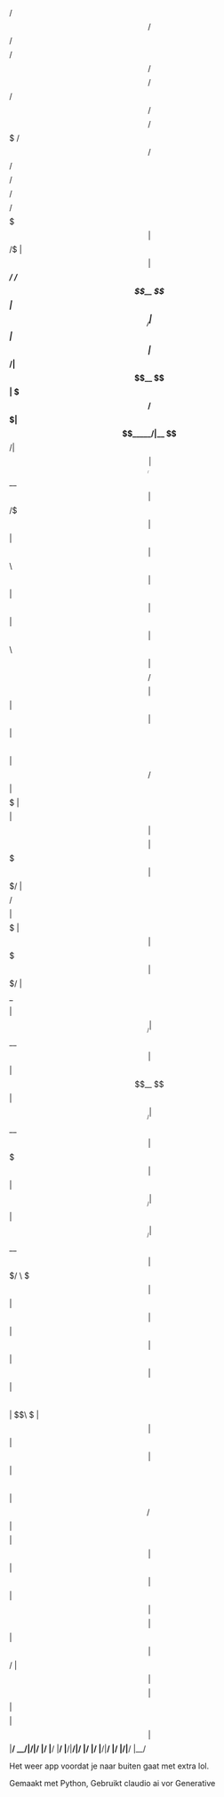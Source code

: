  /$$      /$$ /$$$$$$$$  /$$$$$$  /$$$$$$$$ /$$   /$$ /$$$$$$$$ /$$$$$$$        /$$      /$$ /$$$$$$$$ /$$$$$$$$ /$$$$$$$$ /$$$$$$$ 
| $$  /$ | $$| $$_____/ /$$__  $$|__  $$__/| $$  | $$| $$_____/| $$__  $$      | $$$    /$$$| $$_____/|__  $$__/| $$_____/| $$__  $$
| $$ /$$$| $$| $$      | $$  \ $$   | $$   | $$  | $$| $$      | $$  \ $$      | $$$$  /$$$$| $$         | $$   | $$      | $$  \ $$
| $$/$$ $$ $$| $$$$$   | $$$$$$$$   | $$   | $$$$$$$$| $$$$$   | $$$$$$$/      | $$ $$/$$ $$| $$$$$      | $$   | $$$$$   | $$$$$$$/
| $$$$_  $$$$| $$__/   | $$__  $$   | $$   | $$__  $$| $$__/   | $$__  $$      | $$  $$$| $$| $$__/      | $$   | $$__/   | $$__  $$
| $$$/ \  $$$| $$      | $$  | $$   | $$   | $$  | $$| $$      | $$  \ $$      | $$\  $ | $$| $$         | $$   | $$      | $$  \ $$
| $$/   \  $$| $$$$$$$$| $$  | $$   | $$   | $$  | $$| $$$$$$$$| $$  | $$      | $$ \/  | $$| $$$$$$$$   | $$   | $$$$$$$$| $$  | $$
|__/     \__/|________/|__/  |__/   |__/   |__/  |__/|________/|__/  |__/      |__/     |__/|________/   |__/   |________/|__/  |__/
                                                                                                                                    
                                                                                                                                    
                                                                                                                                    

Het weer app voordat je naar buiten gaat met extra lol. 

Gemaakt met Python, Gebruikt claudio ai vor Generative




